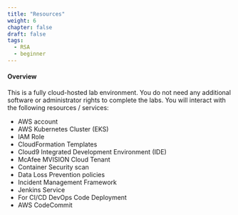 ```yaml
---
title: "Resources"
weight: 6
chapter: false
draft: false
tags:
  - RSA
  - beginner
---
```

#### Overview 
This is a fully cloud-hosted lab environment. You do not need any additional software or administrator rights to complete the labs. You will interact with the following resources / services: 

+ AWS account
+ AWS Kubernetes Cluster (EKS)
+ IAM Role
+ CloudFormation Templates 
+ Cloud9 Integrated Development Environment (IDE)
+ McAfee MVISION Cloud Tenant
+ Container Security scan
+ Data Loss Prevention policies
+ Incident Management Framework
+ Jenkins Service
+ For CI/CD DevOps Code Deployment 
+ AWS CodeCommit
